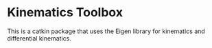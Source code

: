 # Kinematics Toolbox

This is a catkin package that uses the Eigen library for kinematics and differential kinematics.
